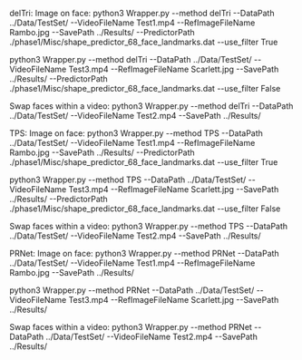 delTri:
Image on face:
python3 Wrapper.py --method delTri --DataPath ../Data/TestSet/ --VideoFileName Test1.mp4 --RefImageFileName Rambo.jpg --SavePath ../Results/ --PredictorPath ./phase1/Misc/shape_predictor_68_face_landmarks.dat --use_filter True

python3 Wrapper.py --method delTri --DataPath ../Data/TestSet/ --VideoFileName Test3.mp4 --RefImageFileName Scarlett.jpg --SavePath ../Results/ --PredictorPath ./phase1/Misc/shape_predictor_68_face_landmarks.dat --use_filter False

Swap faces within a video:
python3 Wrapper.py --method delTri --DataPath ../Data/TestSet/ --VideoFileName Test2.mp4  --SavePath ../Results/


TPS:
Image on face:
python3 Wrapper.py --method TPS --DataPath ../Data/TestSet/ --VideoFileName Test1.mp4 --RefImageFileName Rambo.jpg --SavePath ../Results/ --PredictorPath ./phase1/Misc/shape_predictor_68_face_landmarks.dat --use_filter True

python3 Wrapper.py --method TPS --DataPath ../Data/TestSet/ --VideoFileName Test3.mp4 --RefImageFileName Scarlett.jpg --SavePath ../Results/ --PredictorPath ./phase1/Misc/shape_predictor_68_face_landmarks.dat --use_filter False

Swap faces within a video:
python3 Wrapper.py --method TPS --DataPath ../Data/TestSet/ --VideoFileName Test2.mp4  --SavePath ../Results/


PRNet:
Image on face:
python3 Wrapper.py --method PRNet --DataPath ../Data/TestSet/ --VideoFileName Test1.mp4 --RefImageFileName Rambo.jpg --SavePath ../Results/

python3 Wrapper.py --method PRNet --DataPath ../Data/TestSet/ --VideoFileName Test3.mp4 --RefImageFileName Scarlett.jpg --SavePath ../Results/


Swap faces within a video:
python3 Wrapper.py --method PRNet --DataPath ../Data/TestSet/ --VideoFileName Test2.mp4  --SavePath ../Results/


